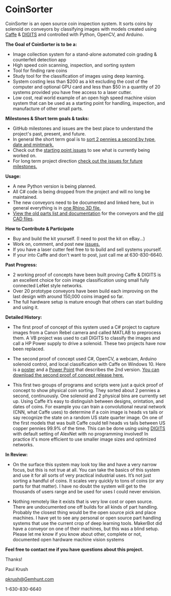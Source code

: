﻿# CoinSorter

CoinSorter is an open source coin inspection system. It sorts coins by solenoid on conveyors by classifying images with models created using [Caffe](https://github.com/NVIDIA/caffe) &amp; [DIGITS](https://github.com/NVIDIA/DIGITS) and controlled with Python, OpenCV, and Arduino. 

**The Goal of CoinSorter is to be a:**

* Image collection system for a stand-alone automated coin grading & counterfeit detection app
* High speed coin scanning, inspection, and sorting system
* Tool for finding rare coins
* Study tool for the classification of images using deep learning.
* System costing less than $200 as a kit excluding the cost of the computer and optional GPU card and less than $50 in a quantity of 20 systems provided you have free access to a laser cutter.
* Low cost, real world example of an open high speed machine vision system that can be used as a starting point for handling, inspection, and manufacture of other small parts.

**Milestones & Short term goals & tasks:**
* GitHub milestones and issues are the best place to understand the project's past, present, and future. 
* In general the short term goal is to [sort 2 pennies a second by type, date and mintmark.](https://github.com/GemHunt/CoinSorter/issues/57)  
* Check out the [starting point issues](https://github.com/GemHunt/CoinSorter/labels/starting%20point) to see what is currently being worked on.
* For long term project direction [check out the issues for future milestones.](https://github.com/GemHunt/CoinSorter/milestones/Future%20Milestones) 

**Usage:**
* A new Python version is being planned.
* All C# code is being dropped from the project and will no long be maintained.   
* The new conveyors need to be documented and linked here, but in general everything is in [one Rhino 3D file.](https://github.com/GemHunt/CoinSorter/blob/master/hardware/conveyors/endMount/endMount.3dm)
* [View the old parts list and documentation](https://github.com/GemHunt/CoinSorter/tree/master/hardware/conveyors/conveyors.md) for the conveyors and the [old CAD files](https://github.com/GemHunt/CoinSorter/tree/master/hardware/conveyors/). 

**How to Contribute & Participate**
* Buy and build the kit yourself. (I need to post the kit on eBay...)
* Work on, comment, and post new [issues.](https://github.com/GemHunt/CoinSorter/issues)
* If you have a laser cutter feel free to to build and sell systems yourself.
* If your into Caffe and don't want to post, just call me at 630-830-6640.

**Past Progress:**
* 2 working proof of concepts have been built proving Caffe & DIGITS is an excellent choice for coin image classification using small fully connected LeNet style networks.
* Over 20 prototype conveyors have been build each improving on the last design with around 150,000 coins imaged so far. 
* The full hardware setup is mature enough that others can start building and using it. 

**Detailed History:**
* The first proof of concept of this system used a C# project to capture images from a Canon Rebel camera and called MATLAB to preprocess them. A VB project was used to call DIGITS to classify the images and call a HP Power supply to drive a solenoid. These two projects have now been replaced. 

* The second proof of concept used C#, OpenCV, a webcam, Arduino solenoid control, and local classification with Caffe on Windows 10. Here is a [poster](https://github.com/GemHunt/CoinSorter/blob/master/docs/GTC%20Poster.pdf) and a [Power Point](https://github.com/GemHunt/CoinSorter/blob/master/docs/Deep%20Learning%20with%20Caffe%20%26%20DIGITS%20for%20Robotic.pptx) that describes the 2nd version. [You can download the second proof of concept release here.](https://github.com/GemHunt/CoinSorter/releases/tag/v0.2) 

* This first two groups of programs and scripts were just a quick proof of concept to show physical coin sorting. They sorted about 2 pennies a second, continuously. One solenoid and 2 physical bins are currently set up. Using Caffe it’s easy to distinguish between designs, orintation, and dates of coins. For example you can train a convolutional neural network (CNN, what Caffe uses) to determine if a coin image is heads vs tails or say recognize the state on a random US state quarter image. On one of the first models that was built Caffe could tell heads vs tails between US copper pennies 99.9% of the time. This can be done using using [DIGITS](https://github.com/NVIDIA/DIGITS) with default setting of AlexNet with no programming involved! In practice it's more efficient to use smaller image sizes and optimized networks. 

**In Review:**
* On the surface this system may look toy like and have a very narrow focus, but this is not true at all. You can take the basics of this system and use it for all sorts of very practical industrial uses. It’s not just sorting a handful of coins. It scales very quickly to tons of coins (or any parts for that matter). I have no doubt the system will get to the thousands of users range and be used for uses I could never envision. 

* Nothing remotely like it exists that is very low cost or open source. There are undocumented one off builds for all kinds of part handling. Probably the closest thing would be the open source pick and place machines. I have yet to see any personal or open source part handling systems that use the current crop of deep learning tools. MakerBot did have a conveyor on one of their machines, but this was a blind setup. Please let me know if you know about other, complete or not, documented open hardware machine vision systems

**Feel free to contact me if you have questions about this project.**

Thanks!  

Paul Krush

pkrush@Gemhunt.com

1-630-830-6640
